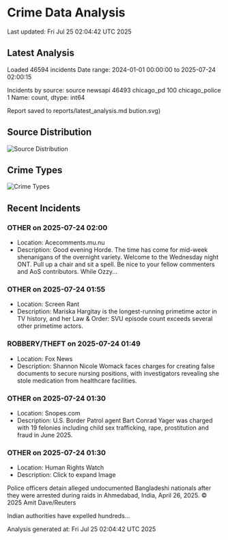 # Crime Data Analysis
Last updated: Fri Jul 25 02:04:42 UTC 2025

## Latest Analysis

Loaded 46594 incidents
Date range: 2024-01-01 00:00:00 to 2025-07-24 02:00:15

Incidents by source:
source
newsapi           46493
chicago_pd          100
chicago_police        1
Name: count, dtype: int64

Report saved to reports/latest_analysis.md
bution.svg)

## Source Distribution
![Source Distribution](images/source_distribution.svg)

## Crime Types
![Crime Types](images/crime_types.svg)

## Recent Incidents

### OTHER on 2025-07-24 02:00
- Location: Acecomments.mu.nu
- Description: Good evening Horde. The time has come for mid-week shenanigans of the overnight variety. Welcome to the Wednesday night ONT. Pull up a chair and sit a spell. Be nice to your fellow commenters and AoS contributors. While Ozzy...


### OTHER on 2025-07-24 01:55
- Location: Screen Rant
- Description: Mariska Hargitay is the longest-running primetime actor in TV history, and her Law & Order: SVU episode count exceeds several other primetime actors.


### ROBBERY/THEFT on 2025-07-24 01:49
- Location: Fox News
- Description: Shannon Nicole Womack faces charges for creating false documents to secure nursing positions, with investigators revealing she stole medication from healthcare facilities.


### OTHER on 2025-07-24 01:30
- Location: Snopes.com
- Description: U.S. Border Patrol agent Bart Conrad Yager was charged with 19 felonies including child sex trafficking, rape, prostitution and fraud in June 2025.


### OTHER on 2025-07-24 01:30
- Location: Human Rights Watch
- Description: Click to expand Image
 



 
 
 

 
 
 
 
 Police officers detain alleged undocumented Bangladeshi nationals after they were arrested during raids in Ahmedabad, India, April 26, 2025.
 © 2025 Amit Dave/Reuters
 
 


 
Indian authorities have expelled hundreds…

Analysis generated at: Fri Jul 25 02:04:42 UTC 2025
